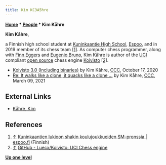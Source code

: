```yaml
---
title: Kim KC3A5hre
---
```

**[Home](Home "Home") \* [People](People "People") \* Kim Kåhre**


**Kim Kåhre**,  

a Finnish high school student at [Kuninkaantie High School](https://fi.wikipedia.org/wiki/Kuninkaantien_lukio), [Espoo](https://en.wikipedia.org/wiki/Espoo), and in 2019 member of its chess team <a id="cite-note-1" href="#cite-ref-1">[1]</a>.
As computer chess programmer, along with [Finn Eggers](Finn_Eggers "Finn Eggers") and [Eugenio Bruno](index.php?title=Eugenio_Bruno&action=edit&redlink=1 "Eugenio Bruno (page does not exist)"), Kim Kåhre is author of the [UCI](UCI "UCI") compliant [open source](Category:Open_Source "Category:Open Source") chess engine [Koivisto](Koivisto "Koivisto") <a id="cite-note-2" href="#cite-ref-2">[2]</a>.






* [Koivisto 3.0 (Including binaries)](http://www.talkchess.com/forum3/viewtopic.php?f=2&t=75423) by Kim Kåhre, [CCC](CCC "CCC"), October 17, 2020
* [Re: It walks like a clone, it quacks like a clone ...](http://www.talkchess.com/forum3/viewtopic.php?f=2&t=76826&start=9) by Kim Kåhre, [CCC](CCC "CCC"), March 09, 2021


## External Links


* [Kåhre, Kim](http://www.helsinginshakkiklubi.fi/blxt/2019Kev%C3%A4t/2He/4/1/SMWSite/players/p028.html)


## References


1. <a id="cite-ref-1" href="#cite-note-1">↑</a> [Kuninkaantien lukioon shakin koulujoukkueiden SM-pronssia | espoo.fi](https://www.espoo.fi/fi-FI/Kasvatus_ja_opetus/Lukiokoulutus/Espoon_lukiot/Kuninkaantien_lukio/Kuninkaantien_lukioon_shakin_koulujoukku(163526)) (Finnish)
2. <a id="cite-ref-2" href="#cite-note-2">↑</a> [GitHub - Luecx/Koivisto: UCI Chess engine](https://github.com/Luecx/Koivisto)

**[Up one level](People "People")**







 
